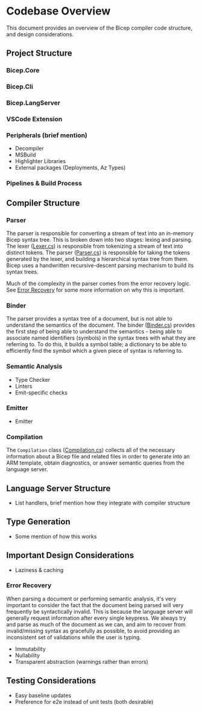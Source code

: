 # Codebase Overview
This document provides an overview of the Bicep compiler code structure, and design considerations.

## Project Structure
### Bicep.Core
### Bicep.Cli
### Bicep.LangServer
### VSCode Extension
### Peripherals (brief mention)
* Decompiler
* MSBuild
* Highlighter Libraries
* External packages (Deployments, Az Types)
### Pipelines & Build Process

## Compiler Structure
### Parser
The parser is responsible for converting a stream of text into an in-memory Bicep syntax tree. This is broken down into two stages: lexing and parsing. The lexer ([Lexer.cs](../src/Bicep.Core/Parsing/Lexer.cs)) is responsible from tokenizing a stream of text into distinct tokens. The parser ([Parser.cs](../src/Bicep.Core/Parsing/Parser.cs)) is responsible for taking the tokens generated by the lexer, and building a hierarchical syntax tree from them. Bicep uses a handwritten recursive-descent parsing mechanism to build its syntax trees.

Much of the complexity in the parser comes from the error recovery logic. See [Error Recovery](#error-recovery) for some more information on why this is important.

### Binder
The parser provides a syntax tree of a document, but is not able to understand the semantics of the document. The binder ([Binder.cs](../src/Bicep.Core/Semantics/Binder.cs)) provides the first step of being able to understand the semantics - being able to associate named identifiers (symbols) in the syntax trees with what they are referring to. To do this, it builds a symbol table; a dictionary to be able to efficiently find the symbol which a given piece of syntax is referring to.

### Semantic Analysis
* Type Checker
* Linters
* Emit-specific checks
### Emitter
* Emitter

### Compilation
The `Compilation` class ([Compilation.cs](../src/Bicep.Core/Semantics/Compilation.cs)) collects all of the necessary information about a Bicep file and related files in order to generate into an ARM template, obtain diagnostics, or answer semantic queries from the language server.

## Language Server Structure
* List handlers, brief mention how they integrate with compiler structure

## Type Generation
* Some mention of how this works

## Important Design Considerations
* Laziness & caching
### Error Recovery
When parsing a document or performing semantic analysis, it's very important to consider the fact that the document being parsed will very frequently be syntactically invalid. This is because the language server will generally request information after every single keypress. We always try and parse as much of the document as we can, and aim to recover from invalid/missing syntax as gracefully as possible, to avoid providing an inconsistent set of validations while the user is typing.

* Immutability
* Nullability
* Transparent abstraction (warnings rather than errors)

## Testing Considerations
* Easy baseline updates
* Preference for e2e instead of unit tests (both desirable)